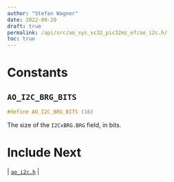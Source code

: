```yaml
---
author: "Stefan Wagner"
date: 2022-09-20
draft: true
permalink: /api/src/ao_sys_xc32_pic32mz_ef/ao_i2c.h/
toc: true
---
```


# Constants

## `AO_I2C_BRG_BITS`

```c
#define AO_I2C_BRG_BITS (16)
```

The size of the `I2CxBRG.BRG` field, in bits.

# Include Next

| [`ao_i2c.h`](../ao_sys_xc32_pic32_i2c/ao_i2c.h.md) |

